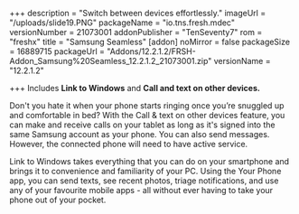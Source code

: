 +++
description = "Switch between devices effortlessly."
imageUrl = "/uploads/slide19.PNG"
packageName = "io.tns.fresh.mdec"
versionNumber = 21073001
addonPublisher = "TenSeventy7"
rom = "freshx"
title = "Samsung Seamless"
[addon]
noMirror = false
packageSize = 16889715
packageUrl = "Addons/12.2.1.2/FRSH-Addon_Samsung%20Seamless_12.2.1.2_21073001.zip"
versionName = "12.2.1.2"

+++
Includes **Link to Windows** and **Call and text on other devices.**

Don't you hate it when your phone starts ringing once you’re snuggled up and comfortable in bed? With the Call & text on other devices feature, you can make and receive calls on your tablet as long as it's signed into the same Samsung account as your phone. You can also send messages. However, the connected phone will need to have active service.

Link to Windows takes everything that you can do on your smartphone and brings it to convenience and familiarity of your PC. Using the Your Phone app, you can send texts, see recent photos, triage notifications, and use any of your favourite mobile apps - all without ever having to take your phone out of your pocket.